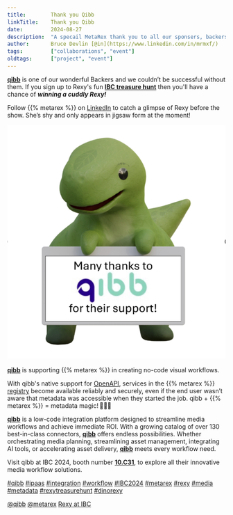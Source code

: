 ```yaml
---
title:        Thank you Qibb
linkTitle:    Thank you Qibb
date:         2024-08-27
description:  "A specail MetaRex thank you to all our sponsers, backers and partners"
author:       Bruce Devlin [@in](https://www.linkedin.com/in/mrmxf/)
tags:         ["collaborations", "event"]
oldtags:      ["project", "event"]
---
```


**[qibb][web]** is one of our wonderful Backers and we couldn’t be successful
without them. If you sign up to Rexy's fun **[IBC treasure hunt][ths]** then
you'll have a chance of ***winning a cuddly Rexy!***

Follow {{% metarex %}} on [LinkedIn][limrx] to catch a glimpse of Rexy before
the show. She’s shy and only appears in jigsaw form at the moment!

<img class="ui centered bordered rounded image" src = "featured-qibb.png" alt="qibb">

**[qibb][web]** is supporting {{% metarex %}} in creating no-code visual
workflows.

With qibb's native support for [OpenAPI][oapi], services in the {{% metarex %}}
[registry][reg] become available reliably and securely, even if the end user
wasn’t aware that metadata was accessible when they started the job. qibb + {{%
metarex %}} = metadata magic! 🦖✨✨

**[qibb][web]** is a low-code integration platform designed to streamline media
workflows and achieve immediate ROI. With a growing catalog of over 130
best-in-class connectors, **[qibb][web]** offers endless possibilities. Whether
orchestrating media planning, streamlining asset management, integrating AI
tools, or accelerating asset delivery, **[qibb][web]** meets every workflow
need.

Visit qibb at IBC 2024, booth number **[10.C31]**, to explore all their innovative media workflow solutions.

[#qibb](https://www.linkedin.com/search/results/all/?keywords=%23qibb)
[#ipaas](https://www.linkedin.com/search/results/all/?keywords=%23ipaas)
[#integration](https://www.linkedin.com/search/results/all/?keywords=%23integration)
[#workflow](https://www.linkedin.com/search/results/all/?keywords=%23workflow)
[#IBC2024](https://www.linkedin.com/search/results/all/?keywords=%23IBC2024)
[#metarex](https://www.linkedin.com/search/results/all/?keywords=%23metarex)
[#rexy](https://www.linkedin.com/search/results/all/?keywords=%23rexy)
[#media](https://www.linkedin.com/search/results/all/?keywords=%23media)
[#metadata](https://www.linkedin.com/search/results/all/?keywords=%23metadata)
[#rexytreasurehunt](https://www.linkedin.com/search/results/all/?keywords=%23rexytreasurehunt)
[#dinorexy](https://www.linkedin.com/search/results/all/?keywords=%23dinorexy)

<i class = "linkedin icon"></i>[@qibb](https://www.linkedin.com/company/qibb-techtriq/)
<i class = "linkedin icon"></i>[@metarex][limrx]
<i class = "linkedin icon"></i>[Rexy at IBC][lirxy]

[web]:    https://qibb.com/
[10.C31]: https://ibc2024.mapyourshow.com/8_0/floorplan/?st=keyword&sv=10..c31&hallID=F&selectedBooth=10.C31

[dmo]:     https://metarex.media/app/demos/
[limrx]:   https://uk.linkedin.com/company/metarex-media
[lirxy]:   https://www.linkedin.com/search/results/all/?keywords=%23ibc2024%20%23metarex%20%23rexy
[rxydraw]: https://ibc2024.mapyourshow.com/8_0/floorplan/?st=keyword&hallID=J&sv=V-NOVA&selectedBooth=14.AI03
[ths]:     https://auth.metarex.media/ui/registration
[thp]:     /project/treasure-hunt/
[reg]:     https://metarex.media/app/reg/
[oapi]:    https://swagger.io/specification/